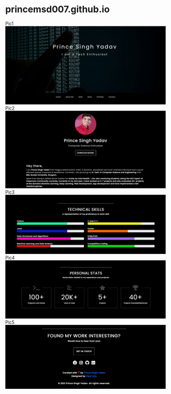 # princemsd007.github.io

Pic1
 <img src = "https://github.com/princemsd007/princemsd007.github.io/blob/main/images/pic1.jpeg">
Pic2
  <img src = "https://github.com/princemsd007/princemsd007.github.io/blob/main/images/img2.jpeg">
Pic3
  <img src = "https://github.com/princemsd007/princemsd007.github.io/blob/main/images/img3.jpeg">
Pic4  
  <img src = "https://github.com/princemsd007/princemsd007.github.io/blob/main/images/img4.jpeg">
Pic5  
  <img src = "https://github.com/princemsd007/princemsd007.github.io/blob/main/images/img5.jpeg">
